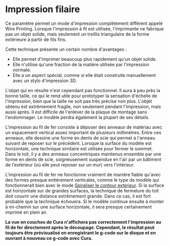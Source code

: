Impression filaire
====
Ce paramètre permet un mode d'impression complètement différent appelé Wire Printing. Lorsque l'impression à fil est utilisée, l'imprimante ne fabrique pas un objet solide, mais seulement un treillis triangulaire de la forme extérieure à partir de fils fins.

Cette technique présente un certain nombre d'avantages :
* Elle permet d'imprimer beaucoup plus rapidement qu'un objet solide.
* Elle n'utilise qu'une fraction de la matière utilisée par l'impression normale.
* Elle a un aspect spécial, comme si elle était construite manuellement avec un stylo d'impression 3D.

L'objet qui en résulte n'est cependant pas fonctionnel. Il aura à peu près la bonne taille, ce qui le rend utile pour prototyper la sensation d'échelle de l'impression, bien que la taille ne soit pas très précise non plus. L'objet obtenu est extrêmement fragile, non seulement pendant l'impression, mais aussi après. Il est difficile de l'enlever de la plaque de montage sans l'endommager. Le modèle perdra également la plupart de ses détails.

L'impression au fil de fer consiste à déposer des anneaux de matériau avec un espacement vertical assez important de plusieurs millimètres. Entre ces anneaux, elle dessine une forme en dents de scie qui permet à l'anneau suivant de reposer sur le précédent. Lorsque la surface du modèle est horizontale, une technique similaire est utilisée pour fermer le sommet. Dans le toit, il y a des anneaux concentriques maintenus ensemble par une forme en dents de scie, soigneusement suspendue en l'air par un bâtiment de l'extérieur (où elle peut reposer sur un mur) vers l'intérieur.

L'impression au fil de fer ne fonctionne vraiment de manière fiable qu'avec des formes presque entièrement verticales, comme le type de modèle qui fonctionnerait bien avec le mode [Spiraliser le contour extérieur](../blackmagic/magic_spiralize.md). Si la surface est horizontale sur de grandes surfaces, la technique de fermeture du toit doit couvrir une distance extrêmement grande. Dans ce cas, il est fort probable que la technique échouera. Si le modèle continue ensuite à monter à mi-chemin sur une surface horizontale, il sera presque certainement imprimé en plein air.

**La vue en couches de Cura n'affichera pas correctement l'impression au fil de fer directement après le découpage. Cependant, le résultat peut toujours être prévisualisé en enregistrant le g-code sur le disque et en ouvrant à nouveau ce g-code avec Cura.**
